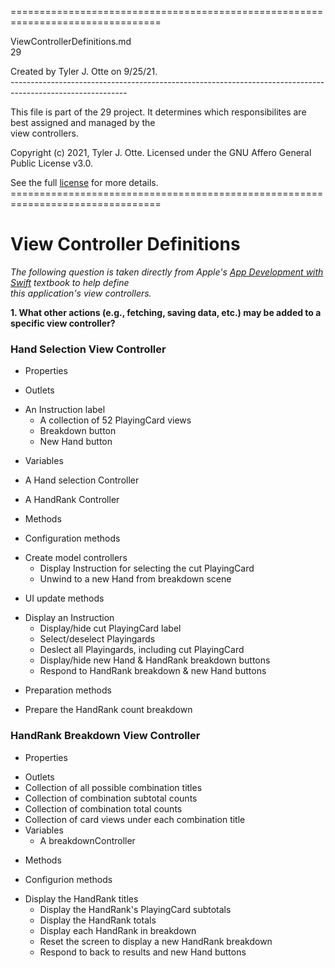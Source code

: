 ================================================================================

ViewControllerDefinitions.md
<br />29

Created by Tyler J. Otte on 9/25/21.
</br>-----------------------------------------------------------------------------------------------------------

This file is part of the 29 project. It determines which responsibilites are
best assigned and managed by the <br />view controllers.

Copyright (c) 2021, Tyler J. Otte.
Licensed under the GNU Affero General Public License v3.0.

See the full [license](https://github.com/TylerJOtte/29/LICENSE.txt) for more details.
<br />================================================================================

#  View Controller Definitions

*The following question is taken directly from Apple's [App Development with Swift](https://itunes.apple.com/us/book/app-development-with-swift/id1219117996?mt=11) textbook to help define <br />this application's view controllers.*

**1. What other actions (e.g., fetching, saving data, etc.) may be added to a specific view controller?**


### Hand Selection View Controller

- Properties
 * Outlets
  - An Instruction label
	- A collection of 52 PlayingCard views
	- Breakdown button
	- New Hand button
 * Variables
  - A Hand selection Controller
  - A HandRank Controller


- Methods
 * Configuration methods
  - Create model controllers
	- Display Instruction for selecting the cut PlayingCard
	- Unwind to a new Hand from breakdown scene
 * UI update methods
  - Display an Instruction
	- Display/hide cut PlayingCard label
	- Select/deselect Playingards
	- Deslect all Playingards, including cut PlayingCard
	- Display/hide new Hand & HandRank breakdown buttons
	- Respond to HandRank breakdown & new Hand buttons
 * Preparation methods
  - Prepare the HandRank count breakdown

### HandRank Breakdown View Controller

- Properties
 * Outlets
 * Collection of all possible combination titles
 * Collection of combination subtotal counts
 * Collection of combination total counts
 * Collection of card views under each combination title
 * Variables
   - A breakdownController


- Methods
 * Configurion methods
  - Display the HandRank titles
	- Display the HandRank's PlayingCard subtotals
	- Display the HandRank totals
	- Display each HandRank in breakdown
     * Reset the screen to display a new HandRank breakdown
     * Respond to back to results and new Hand buttons
